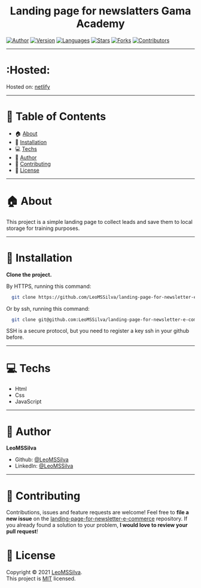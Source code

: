 <h1 align="center">Landing page for newslatters  Gama Academy
	<br/>
</h1>

[![Author](https://img.shields.io/badge/author-LeoMSSilva-blue?style=flat-square)](https://github.com/LeoMSSilva)
[![Version](https://img.shields.io/badge/version-1.0.0-blue.svg?cacheSeconds=2592000)](https://github.com/LeoMSSilva)
[![Languages](https://img.shields.io/github/languages/count/LeoMSSilva/landing-page-for-newsletter-e-commerce?color=blue&style=flat-square)](#)
[![Stars](https://img.shields.io/github/stars/LeoMSSilva/landing-page-for-newsletter-e-commerce?color=blue&style=flat-square)](https://github.com/LeoMSSilva/landing-page-for-newsletter-e-commerce/stargazers)
[![Forks](https://img.shields.io/github/forks/LeoMSSilva/landing-page-for-newsletter-e-commerce?color=blue&style=flat-square)](https://github.com/LeoMSSilva/landing-page-for-newsletter-e-commerce/network/members)
[![Contributors](https://img.shields.io/github/contributors/LeoMSSilva/landing-page-for-newsletter-e-commerce?color=blue&style=flat-square)](https://github.com/LeoMSSilva/landing-page-for-newsletter-e-commerce/graphs/contributors)

---

# :Hosted:

Hosted on: [netlify](https://leomssilva-e-commerce.netlify.app)

---

# :pushpin: Table of Contents

- :house: [About](#house-about)
- :dart: [Installation](#dart-installation)
- :computer: [Techs](#computer-techs)
- :bust_in_silhouette: [Author](#bust_in_silhouette-author)
- :handshake: [Contributing](#handshake-contributing)
- :scroll: [License](#scroll-license)

---

# :house: About

This project is a simple landing page to collect leads and save them to local storage for training purposes.

---

# :dart: Installation

**Clone the project.**

By HTTPS, running this command:

```bash
  git clone https://github.com/LeoMSSilva/landing-page-for-newsletter-e-commerce.git
```

Or by ssh, running this command:

```bash
  git clone git@github.com:LeoMSSilva/landing-page-for-newsletter-e-commerce.git
```

SSH is a secure protocol, but you need to register a key ssh in your github before.

---

# :computer: Techs

- Html
- Css
- JavaScript

---

# :bust_in_silhouette: Author

**LeoMSSilva**

- Github: [@LeoMSSilva](https://github.com/LeoMSSilva)
- LinkedIn: [@LeoMSSilva](https://linkedin.com/in/LeoMSSilva)

---

# :handshake: Contributing

Contributions, issues and feature requests are welcome! Feel free to **file a new issue** on the [landing-page-for-newsletter-e-commerce](https://github.com/LeoMSSilva/landing-page-for-newsletter-e-commerce/issues) repository. If you already found a solution to your problem, **I would love to review your pull request**!

# :scroll: License

Copyright :copyright: 2021 [LeoMSSilva](https://github.com/LeoMSSilva).
<br/>
This project is [MIT](https://github.com/LeoMSSilva/landing-page-for-newsletter-e-commerce/blob/main/LICENSE) licensed.
